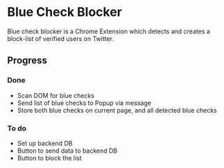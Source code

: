 # Blue Check Blocker

Blue check blocker is a Chrome Extension which detects and creates a block-list of verified users on Twitter.

## Progress

### Done

- Scan DOM for blue checks
- Send list of blue checks to Popup via message
- Store both blue checks on current page, and all detected blue checks

### To do

- Set up backend DB
- Button to send data to backend DB
- Button to block the list
